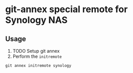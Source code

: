 # git-annex special remote for Synology NAS

## Usage
1. TODO Setup git annex
2. Perform the `initremote`
```
git annex initremote synology 
```